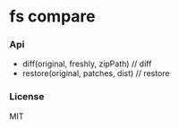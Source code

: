 # fs compare

### Api
* diff(original, freshly, zipPath) // diff
* restore(original, patches, dist) // restore

### License
MIT
